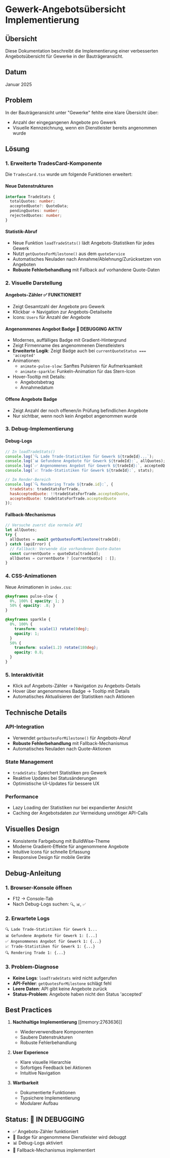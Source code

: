 # Gewerk-Angebotsübersicht Implementierung

## Übersicht
Diese Dokumentation beschreibt die Implementierung einer verbesserten Angebotsübersicht für Gewerke in der Bauträgeransicht.

## Datum
Januar 2025

## Problem
In der Bauträgeransicht unter "Gewerke" fehlte eine klare Übersicht über:
- Anzahl der eingegangenen Angebote pro Gewerk
- Visuelle Kennzeichnung, wenn ein Dienstleister bereits angenommen wurde

## Lösung

### 1. Erweiterte TradesCard-Komponente
Die `TradesCard.tsx` wurde um folgende Funktionen erweitert:

#### Neue Datenstrukturen
```typescript
interface TradeStats {
  totalQuotes: number;
  acceptedQuote?: QuoteData;
  pendingQuotes: number;
  rejectedQuotes: number;
}
```

#### Statistik-Abruf
- Neue Funktion `loadTradeStats()` lädt Angebots-Statistiken für jedes Gewerk
- Nutzt `getQuotesForMilestone()` aus dem `quoteService`
- Automatisches Neuladen nach Annahme/Ablehnung/Zurücksetzen von Angeboten
- **Robuste Fehlerbehandlung** mit Fallback auf vorhandene Quote-Daten

### 2. Visuelle Darstellung

#### Angebots-Zähler ✅ **FUNKTIONIERT**
- Zeigt Gesamtzahl der Angebote pro Gewerk
- Klickbar → Navigation zur Angebots-Detailseite
- Icons: `Users` für Anzahl der Angebote

#### Angenommenes Angebot Badge 🔧 **DEBUGGING AKTIV**
- Modernes, auffälliges Badge mit Gradient-Hintergrund
- Zeigt Firmenname des angenommenen Dienstleisters
- **Erweiterte Logik**: Zeigt Badge auch bei `currentQuoteStatus === 'accepted'`
- Animationen:
  - `animate-pulse-slow`: Sanftes Pulsieren für Aufmerksamkeit
  - `animate-sparkle`: Funkeln-Animation für das Stern-Icon
- Hover-Tooltip mit Details:
  - Angebotsbetrag
  - Annahmedatum

#### Offene Angebote Badge
- Zeigt Anzahl der noch offenen/in Prüfung befindlichen Angebote
- Nur sichtbar, wenn noch kein Angebot angenommen wurde

### 3. Debug-Implementierung

#### Debug-Logs
```javascript
// In loadTradeStats()
console.log(`🔍 Lade Trade-Statistiken für Gewerk ${tradeId}...`);
console.log(`📊 Gefundene Angebote für Gewerk ${tradeId}:`, allQuotes);
console.log(`✅ Angenommenes Angebot für Gewerk ${tradeId}:`, acceptedQuote);
console.log(`📈 Trade-Statistiken für Gewerk ${tradeId}:`, stats);

// Im Render-Bereich
console.log(`🔍 Rendering Trade ${trade.id}:`, {
  tradeStats: tradeStatsForTrade,
  hasAcceptedQuote: !!tradeStatsForTrade.acceptedQuote,
  acceptedQuote: tradeStatsForTrade.acceptedQuote
});
```

#### Fallback-Mechanismus
```javascript
// Versuche zuerst die normale API
let allQuotes;
try {
  allQuotes = await getQuotesForMilestone(tradeId);
} catch (apiError) {
  // Fallback: Verwende die vorhandenen Quote-Daten
  const currentQuote = quoteData[tradeId];
  allQuotes = currentQuote ? [currentQuote] : [];
}
```

### 4. CSS-Animationen
Neue Animationen in `index.css`:
```css
@keyframes pulse-slow {
  0%, 100% { opacity: 1; }
  50% { opacity: .8; }
}

@keyframes sparkle {
  0%, 100% { 
    transform: scale(1) rotate(0deg);
    opacity: 1;
  }
  50% {
    transform: scale(1.2) rotate(180deg);
    opacity: 0.8;
  }
}
```

### 5. Interaktivität
- Klick auf Angebots-Zähler → Navigation zu Angebots-Details
- Hover über angenommenes Badge → Tooltip mit Details
- Automatisches Aktualisieren der Statistiken nach Aktionen

## Technische Details

### API-Integration
- Verwendet `getQuotesForMilestone()` für Angebots-Abruf
- **Robuste Fehlerbehandlung** mit Fallback-Mechanismus
- Automatisches Neuladen nach Quote-Aktionen

### State Management
- `tradeStats`: Speichert Statistiken pro Gewerk
- Reaktive Updates bei Statusänderungen
- Optimistische UI-Updates für bessere UX

### Performance
- Lazy Loading der Statistiken nur bei expandierter Ansicht
- Caching der Angebotsdaten zur Vermeidung unnötiger API-Calls

## Visuelles Design
- Konsistente Farbgebung mit BuildWise-Theme
- Moderne Gradient-Effekte für angenommene Angebote
- Intuitive Icons für schnelle Erfassung
- Responsive Design für mobile Geräte

## Debug-Anleitung

### 1. Browser-Konsole öffnen
- F12 → Console-Tab
- Nach Debug-Logs suchen: `🔍`, `📊`, `✅`

### 2. Erwartete Logs
```
🔍 Lade Trade-Statistiken für Gewerk 1...
📊 Gefundene Angebote für Gewerk 1: [...]
✅ Angenommenes Angebot für Gewerk 1: {...}
📈 Trade-Statistiken für Gewerk 1: {...}
🔍 Rendering Trade 1: {...}
```

### 3. Problem-Diagnose
- **Keine Logs**: `loadTradeStats` wird nicht aufgerufen
- **API-Fehler**: `getQuotesForMilestone` schlägt fehl
- **Leere Daten**: API gibt keine Angebote zurück
- **Status-Problem**: Angebote haben nicht den Status 'accepted'

## Best Practices
1. **Nachhaltige Implementierung** [[memory:2763636]]
   - Wiederverwendbare Komponenten
   - Saubere Datenstrukturen
   - Robuste Fehlerbehandlung

2. **User Experience**
   - Klare visuelle Hierarchie
   - Sofortiges Feedback bei Aktionen
   - Intuitive Navigation

3. **Wartbarkeit**
   - Dokumentierte Funktionen
   - Typsichere Implementierung
   - Modularer Aufbau

## Status: 🔧 **IN DEBUGGING**
- ✅ Angebots-Zähler funktioniert
- 🔧 Badge für angenommene Dienstleister wird debuggt
- 📊 Debug-Logs aktiviert
- 🔄 Fallback-Mechanismus implementiert 